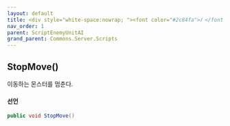 ```yaml
---
layout: default
title: <div style="white-space:nowrap; "><font color="#2c84fa">𝑓 </font>StopMove</div>
nav_order: 1
parent: ScriptEnemyUnitAI
grand_parent: Commons.Server.Scripts
---
```


## StopMove()
이동하는 몬스터를 멈춘다.

#### 선언
```cs
public void StopMove()
```